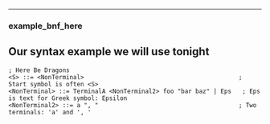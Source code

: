 
---

### example_bnf_here



## Our syntax example we will use tonight

```bnf
; Here Be Dragons
<S> ::= <NonTerminal>                                           ; Start symbol is often <S>
<NonTerminal> ::= TerminalA <NonTerminal2> foo "bar baz" | Eps   ; Eps is text for Greek symbol: Epsilon
<NonTerminal2> ::= a ", "                                       ; Two terminals: 'a' and ', '
```

